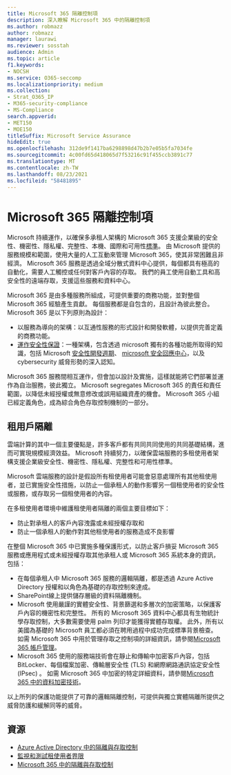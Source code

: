 ```yaml
---
title: Microsoft 365 隔離控制項
description: 深入瞭解 Microsoft 365 中的隔離控制項
ms.author: robmazz
author: robmazz
manager: laurawi
ms.reviewer: sosstah
audience: Admin
ms.topic: article
f1.keywords:
- NOCSH
ms.service: O365-seccomp
ms.localizationpriority: medium
ms.collection:
- Strat_O365_IP
- M365-security-compliance
- MS-Compliance
search.appverid:
- MET150
- MOE150
titleSuffix: Microsoft Service Assurance
hideEdit: true
ms.openlocfilehash: 312de9f1417ba6298898d47b2b7e05b5fa7034fe
ms.sourcegitcommit: 4c00fd65d418065d7f53216c91f455ccb3891c77
ms.translationtype: MT
ms.contentlocale: zh-TW
ms.lasthandoff: 08/23/2021
ms.locfileid: "58481895"
---
```

# <a name="microsoft-365-isolation-controls"></a>Microsoft 365 隔離控制項

Microsoft 持續運作，以確保多承租人架構的 Microsoft 365 支援企業級的安全性、機密性、隱私權、完整性、本機、國際和可用性[標準](https://www.microsoft.com/trust-center/compliance/compliance-overview)。 由 Microsoft 提供的服務規模和範圍，使用大量的人工互動來管理 Microsoft 365，使其非常困難且非經濟。 Microsoft 365 服務是透過全域分散式資料中心提供，每個都具有極高的自動化，需要人工觸控或任何對客戶內容的存取。 我們的員工使用自動工具和高安全性的遠端存取，支援這些服務和資料中心。

Microsoft 365 是由多種服務所組成，可提供重要的商務功能，並對整個 Microsoft 365 經驗產生貢獻。 每個服務都是自包含的，且設計為彼此整合。 Microsoft 365 是以下列原則為設計：

- 以服務為導向的架構：以互通性服務的形式設計和開發軟體，以提供完善定義的商務功能。
- [運作安全性保證](https://www.microsoft.com/securityengineering/osa)：一種架構，包含透過 microsoft 獨有的各種功能所取得的知識，包括 Microsoft [安全性開發週期](https://www.microsoft.com/sdl/default.aspx)、 [microsoft 安全回應中心](https://www.microsoft.com/msrc)，以及 cybersecurity 威脅形勢的深入認知。

Microsoft 365 服務間相互運作，但會加以設計及實施，這樣就能將它們部署並運作為自治服務，彼此獨立。 Microsoft segregates Microsoft 365 的責任和責任範圍，以降低未經授權或無意修改或誤用組織資產的機會。 Microsoft 365 小組已經定義角色，成為綜合角色存取控制機制的一部分。

## <a name="tenant-isolation"></a>租用戶隔離

雲端計算的其中一個主要優點是，許多客戶都有共同共同使用的共同基礎結構，進而可實現規模經濟效益。 Microsoft 持續努力，以確保雲端服務的多租使用者架構支援企業級安全性、機密性、隱私權、完整性和可用性標準。

Microsoft 雲端服務的設計是假設所有租使用者可能會惡意處理所有其他租使用者，並已實施安全性措施，以防止一個承租人的動作影響另一個租使用者的安全性或服務，或存取另一個租使用者的內容。

在多租使用者環境中維護租使用者隔離的兩個主要目標如下：

- 防止對承租人的客戶內容洩露或未經授權存取和
- 防止一個承租人的動作對其他租使用者的服務造成不良影響

在整個 Microsoft 365 中已實施多種保護形式，以防止客戶損妥 Microsoft 365 服務或應用程式或未經授權存取其他承租人或 Microsoft 365 系統本身的資訊，包括：

- 在每個承租人中 Microsoft 365 服務的邏輯隔離，都是透過 Azure Active Directory 授權和以角色為基礎的存取控制來達成。
- SharePoint線上提供儲存層級的資料隔離機制。
- Microsoft 使用嚴謹的實體安全性、背景篩選和多層次的加密策略，以保護客戶內容的機密性和完整性。 所有的 Microsoft 365 資料中心都具有生物統計學存取控制，大多數需要使用 palm 列印才能獲得實體存取權。 此外，所有以美國為基礎的 Microsoft 員工都必須在聘用過程中成功完成標準背景檢查。 如需 Microsoft 365 中用於管理存取之控制項的詳細資訊，請參閱[Microsoft 365 帳戶管理](assurance-microsoft-365-account-management.md)。
- Microsoft 365 使用的服務端技術會在靜止和傳輸中加密客戶內容，包括 BitLocker、每個檔案加密、傳輸層安全性 (TLS) 和網際網路通訊協定安全性 (IPsec) 。 如需 Microsoft 365 中加密的特定詳細資料，請參閱[Microsoft 365 中的資料加密技術](/microsoft-365/compliance/office-365-encryption-in-the-microsoft-cloud-overview)。

以上所列的保護功能提供了可靠的邏輯隔離控制，可提供與獨立實體隔離所提供之威脅防護和緩解同等的威脅。

## <a name="resources"></a>資源

- [Azure Active Directory 中的隔離與存取控制](/microsoft-365/enterprise/microsoft-365-isolation-in-azure-active-directory)
- [監視和測試租使用者界限](assurance-monitoring-and-testing.md)
- [Microsoft 365 中的隔離與存取控制](/microsoft-365/enterprise/microsoft-365-isolation-in-microsoft-365)
